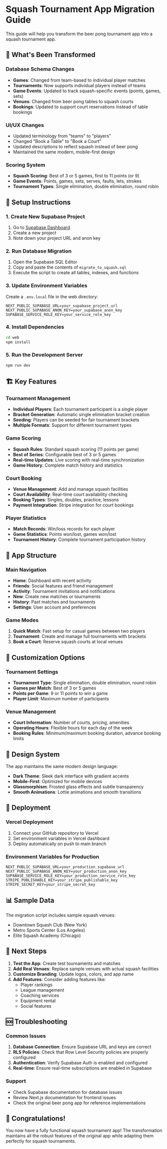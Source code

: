 # Squash Tournament App Migration Guide

This guide will help you transform the beer pong tournament app into a squash tournament app.

## 🎾 What's Been Transformed

### Database Schema Changes
- **Games**: Changed from team-based to individual player matches
- **Tournaments**: Now supports individual players instead of teams
- **Game Events**: Updated to track squash-specific events (points, games, sets)
- **Venues**: Changed from beer pong tables to squash courts
- **Bookings**: Updated to support court reservations instead of table bookings

### UI/UX Changes
- Updated terminology from "teams" to "players"
- Changed "Book a Table" to "Book a Court"
- Updated descriptions to reflect squash instead of beer pong
- Maintained the same modern, mobile-first design

### Scoring System
- **Squash Scoring**: Best of 3 or 5 games, first to 11 points (or 9)
- **Game Events**: Points, games, sets, serves, faults, lets, strokes
- **Tournament Types**: Single elimination, double elimination, round robin

## 🚀 Setup Instructions

### 1. Create New Supabase Project
1. Go to [Supabase Dashboard](https://supabase.com/dashboard)
2. Create a new project
3. Note down your project URL and anon key

### 2. Run Database Migration
1. Open the Supabase SQL Editor
2. Copy and paste the contents of `migrate_to_squash.sql`
3. Execute the script to create all tables, indexes, and functions

### 3. Update Environment Variables
Create a `.env.local` file in the web directory:

```env
NEXT_PUBLIC_SUPABASE_URL=your_supabase_project_url
NEXT_PUBLIC_SUPABASE_ANON_KEY=your_supabase_anon_key
SUPABASE_SERVICE_ROLE_KEY=your_service_role_key
```

### 4. Install Dependencies
```bash
cd web
npm install
```

### 5. Run the Development Server
```bash
npm run dev
```

## 🏗️ Key Features

### Tournament Management
- **Individual Players**: Each tournament participant is a single player
- **Bracket Generation**: Automatic single elimination bracket creation
- **Seeding**: Players can be seeded for fair tournament brackets
- **Multiple Formats**: Support for different tournament types

### Game Scoring
- **Squash Rules**: Standard squash scoring (11 points per game)
- **Best of Series**: Configurable best of 3 or 5 games
- **Real-time Updates**: Live scoring with real-time synchronization
- **Game History**: Complete match history and statistics

### Court Booking
- **Venue Management**: Add and manage squash facilities
- **Court Availability**: Real-time court availability checking
- **Booking Types**: Singles, doubles, practice, lessons
- **Payment Integration**: Stripe integration for court bookings

### Player Statistics
- **Match Records**: Win/loss records for each player
- **Game Statistics**: Points won/lost, games won/lost
- **Tournament History**: Complete tournament participation history

## 📱 App Structure

### Main Navigation
- **Home**: Dashboard with recent activity
- **Friends**: Social features and friend management
- **Activity**: Tournament invitations and notifications
- **New**: Create new matches or tournaments
- **History**: Past matches and tournaments
- **Settings**: User account and preferences

### Game Modes
1. **Quick Match**: Fast setup for casual games between two players
2. **Tournament**: Create and manage full tournaments with brackets
3. **Book a Court**: Reserve squash courts at local venues

## 🔧 Customization Options

### Tournament Settings
- **Tournament Type**: Single elimination, double elimination, round robin
- **Games per Match**: Best of 3 or 5 games
- **Points per Game**: 9 or 11 points to win a game
- **Player Limit**: Maximum number of participants

### Venue Management
- **Court Information**: Number of courts, pricing, amenities
- **Operating Hours**: Flexible hours for each day of the week
- **Booking Rules**: Minimum/maximum booking duration, advance booking limits

## 🎨 Design System

The app maintains the same modern design language:
- **Dark Theme**: Sleek dark interface with gradient accents
- **Mobile-First**: Optimized for mobile devices
- **Glassmorphism**: Frosted glass effects and subtle transparency
- **Smooth Animations**: Lottie animations and smooth transitions

## 🚀 Deployment

### Vercel Deployment
1. Connect your GitHub repository to Vercel
2. Set environment variables in Vercel dashboard
3. Deploy automatically on push to main branch

### Environment Variables for Production
```env
NEXT_PUBLIC_SUPABASE_URL=your_production_supabase_url
NEXT_PUBLIC_SUPABASE_ANON_KEY=your_production_anon_key
SUPABASE_SERVICE_ROLE_KEY=your_production_service_role_key
STRIPE_PUBLISHABLE_KEY=your_stripe_publishable_key
STRIPE_SECRET_KEY=your_stripe_secret_key
```

## 📊 Sample Data

The migration script includes sample squash venues:
- Downtown Squash Club (New York)
- Metro Sports Center (Los Angeles)
- Elite Squash Academy (Chicago)

## 🔄 Next Steps

1. **Test the App**: Create test tournaments and matches
2. **Add Real Venues**: Replace sample venues with actual squash facilities
3. **Customize Branding**: Update logos, colors, and app name
4. **Add Features**: Consider adding features like:
   - Player rankings
   - League management
   - Coaching services
   - Equipment rental
   - Social features

## 🆘 Troubleshooting

### Common Issues
1. **Database Connection**: Ensure Supabase URL and keys are correct
2. **RLS Policies**: Check that Row Level Security policies are properly configured
3. **Authentication**: Verify Supabase Auth is enabled and configured
4. **Real-time**: Ensure real-time subscriptions are enabled in Supabase

### Support
- Check Supabase documentation for database issues
- Review Next.js documentation for frontend issues
- Check the original beer pong app for reference implementations

## 🎉 Congratulations!

You now have a fully functional squash tournament app! The transformation maintains all the robust features of the original app while adapting them perfectly for squash tournaments.
